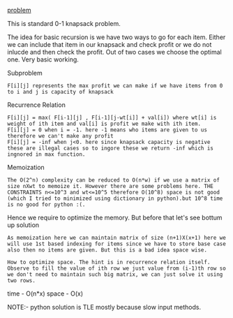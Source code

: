 [problem](https://cses.fi/problemset/task/1158)

This is standard 0-1 knapsack problem. 

The idea for basic recursion is we have two ways to go for each item. Either we can include that item in our knapsack and check profit or we do not inlucde and then check the profit. Out of two cases we choose the optimal one. Very basic working.

Subproblem 

    F[i][j] represents the max profit we can make if we have items from 0 to i and j is capacity of knapsack 

Recurrence Relation

    F[i][j] = max( F[i-1][j] , F[i-1][j-wt[i]] + val[i]) where wt[i] is weight of ith item and val[i] is profit we make with ith item.
    F[i][j] = 0 when i = -1. here -1 means who items are given to us therefore we can't make any profit
    F[i][j] = -inf when j<0. here since knapsack capacity is negative these are illegal cases so to ingore these we return -inf which is ingnored in max function.

Memoization

    The O(2^n) complexity can be reduced to O(n*w) if we use a matrix of size nXwt to memoize it. However there are some problems here. THE CONSTRAINTS n<=10^3 and wt<=10^5 therefore O(10^8) space is not good (which I tried to minimized using dictionary in python).but 10^8 time is no good for python :(.   

Hence we require to optimize the memory. But before that let's see bottum up solution

    As memoization here we can maintain matrix of size (n+1)X(x+1) here we will use 1st based indexing for items since we have to store base case also then no items are given. But this is a bad idea space wise. 

    How to optimize space. The hint is in recurrence relation itself. Observe to fill the value of ith row we just value from (i-1)th row so we don't need to maintain such big matrix, we can just solve it using two rows.

time - O(n*x) space - O(x)

NOTE:- python solution is TLE mostly because slow input methods. 
